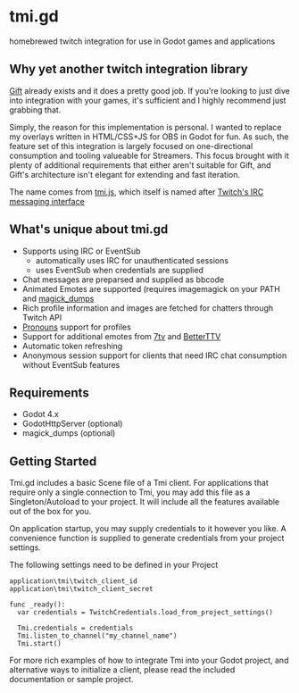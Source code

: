 # tmi.gd

homebrewed twitch integration for use in Godot games and applications

## Why yet another twitch integration library

[Gift](https://github.com/issork/gift) already exists and it does a pretty good job.  If you're looking to just dive into integration with your games, it's sufficient and I highly recommend just grabbing that.

Simply, the reason for this implementation is personal.
I wanted to replace my overlays written in HTML/CSS+JS for OBS in Godot for fun.  As such, the feature set of this integration is largely focused on one-directional consumption and tooling valueable for Streamers.  This focus brought with it plenty of additional requirements that either aren't suitable for Gift, and Gift's architecture isn't elegant for extending and fast iteration.

The name comes from [tmi.js](https://tmijs.com/), which itself is named after [Twitch's IRC messaging interface](https://dev.twitch.tv/docs/irc/)

## What's unique about tmi.gd

- Supports using IRC or EventSub
    - automatically uses IRC for unauthenticated sessions
    - uses EventSub when credentials are supplied
- Chat messages are preparsed and supplied as bbcode
- Animated Emotes are supported (requires imagemagick on your PATH and [magick_dumps](https://github.com/erodozer/magick-dumps)
- Rich profile information and images are fetched for chatters through Twitch API
- [Pronouns](http://pronouns.alejo.io/) support for profiles
- Support for additional emotes from [7tv](https://7tv.app) and [BetterTTV](https://betterttv.com/)
- Automatic token refreshing
- Anonymous session support for clients that need IRC chat consumption without EventSub features

## Requirements
- Godot 4.x
- GodotHttpServer (optional)
- magick_dumps (optional)

## Getting Started

Tmi.gd includes a basic Scene file of a Tmi client.  For applications that require only a single connection to Tmi, you may add this file as a Singleton/Autoload to your project.  It will include all the features available out of the box for you.

On application startup, you may supply credentials to it however you like.  A convenience function is supplied to generate credentials from your project settings.

The following settings need to be defined in your Project
```
application\tmi\twitch_client_id
application\tmi\twitch_client_secret
```

```gdscript
func _ready():
  var credentials = TwitchCredentials.load_from_project_settings()

  Tmi.credentials = credentials
  Tmi.listen_to_channel("my_channel_name")
  Tmi.start()
```

For more rich examples of how to integrate Tmi into your Godot project, and alternative ways to initialize a client, please read the included documentation or sample project.
